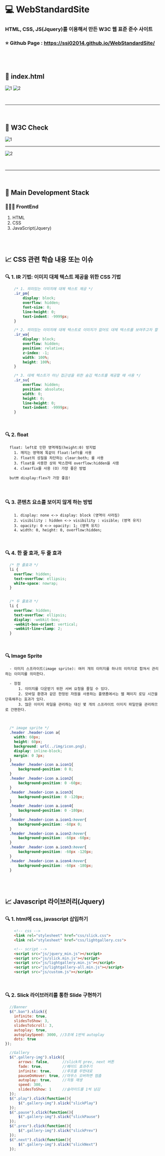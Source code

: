 # 💻 WebStandardSite
### HTML, CSS, JS(Jquery)를 이용해서 만든 W3C 웹 표준 준수 사이트
### ⭐ Github Page : https://ssi02014.github.io/WebStandardSite/ 

<br />
<br />

## 🎥 index.html 

![1](https://user-images.githubusercontent.com/64779472/92410375-da5e2e00-f17e-11ea-8eb1-c3d9706a29c5.PNG)
![2](https://user-images.githubusercontent.com/64779472/92410378-db8f5b00-f17e-11ea-8c82-dbd915f72eb7.PNG)

<br />
<hr />
<br />

## 🎥 W3C Check

![1](https://user-images.githubusercontent.com/64779472/92410522-53f61c00-f17f-11ea-89e5-e0b42acdd479.PNG)

<hr />

![2](https://user-images.githubusercontent.com/64779472/92410524-548eb280-f17f-11ea-96f0-15deef31fbd5.PNG)

<br />
<hr />
<br />

## 🔖 Main Development Stack
### 👨🏻‍💻 FrontEnd
1. HTML
2. CSS
3. JavaScript(Jquery)

<br />
<br />

## 📈 CSS 관련 학습 내용 또는 이슈
### 🔍 1. IR 기법: 이미지 대체 텍스트 제공을 위한 CSS 기법
```css  
    /* 1. 의미있는 이미지에 대체 텍스트 제공 */
    .ir_pm{
        display: block;
        overflow: hidden;
        font-size: 0;
        line-height: 0;
        text-indent: -9999px;
    }

    /* 2. 의미있는 이미지에 대체 텍스트로 이미지가 없어도 대체 텍스트를 보여주고자 할 때 사용 */
    .ir_wa{
        display: block;
        overflow: hidden;
        position: relative;
        z-index: -1;
        width: 100%;
        height: 100%;
    }

    /* 3. 대체 텍스트가 아닌 접근성을 위한 숨김 텍스트를 제공할 때 사용 */
    .ir_su{
        overflow: hidden;
        position: absolute;
        width: 0;
        height: 0;
        line-height: 0;
        text-indent: -9999px;
    }
```

<br />

### 🔍 2. float
```
  float: left로 인한 영역깨짐(height:0) 방지법
    1. 깨지는 영역에 똑같이 float:left를 사용
    2. float의 성질을 차단하는 clear:both; 를 사용
    3. float을 사용한 상위 박스한테 overflow:hidden을 사용
    4. clearfix를 사용 (O) 가장 좋은 방법

  but❗❗ display:flex가 가장 좋음!
```

<br />

### 🔍 3. 콘텐츠 요소를 보이지 않게 하는 방법
```
    1. display: none <-> display: block (영역이 사라짐)
    2. visibility : hidden <-> visibility : visible; (영역 유지)
    3. opacity: 0 <-> opacity: 1; (영역 유지)
    4. width: 0, height: 0, overflow:hidden; 
```

<br />

### 🔍 4. 한 줄 효과, 두 줄 효과
```css  
  /* 한 줄효과 */
  li {
    overflow: hidden;
    text-overflow: ellipsis;
    white-space: nowrap;
  }
  

  /* 두 줄효과 */
  li {
    overflow: hidden;
    text-overflow: ellipsis;
    display: -webkit-box;
    -webkit-box-orient: vertical;
    -webkit-line-clamp: 2;
  }
```

<br />

### 🔍 Image Sprite
```
  - 이미지 스프라이트(image sprite): 여러 개의 이미지를 하나의 이미지로 합쳐서 관리하는 이미지를 의미한다.

  - 장점
      1. 이미지를 다운받기 위한 서버 요청을 줄일 수 있다.
      2. 모바일 환경과 같은 한정된 자원을 사용하는 플랫폼에서는 웹 페이지 로딩 시간을 단축해주는 효과가 있다.
      3. 많은 이미지 파일을 관리하는 대신 몇 개의 스프라이트 이미지 파일만을 관리하므로 간편한다.
```

<br />

```css
  /* image sprite */
  .header .header-icon a{
    width: 60px;
    height: 60px;
    background: url(../img/icon.png);
    display: inline-block;
    margin: 0 3px;
  }
  .header .header-icon a.icon1{
      background-position: 0 0;
  }
  .header .header-icon a.icon2{
      background-position: 0 -60px;
  }
  .header .header-icon a.icon3{
      background-position: 0 -120px;
  }
  .header .header-icon a.icon4{
      background-position: 0 -180px;
  }
  .header .header-icon a.icon1:hover{
      background-position: -60px 0;
  }
  .header .header-icon a.icon2:hover{
      background-position: -60px -60px;
  }
  .header .header-icon a.icon3:hover{
      background-position: -60px -120px;
  }
  .header .header-icon a.icon4:hover{
      background-position: -60px -180px;
  }
```
<br />
<br />

## 📈 Javascript 라이브러리(Jquery)
### 🔍 1. html에 css, javascript 삽입하기
```html
    <!-- css -->
    <link rel="stylesheet" href="css/slick.css">
    <link rel="stylesheet" href="css/lightgallery.css">

    <!-- script -->
    <script src="js/jquery_min.js"></script>
    <script src="js/slick.min.js"></script>
    <script src="js/lightgallery.min.js"></script>
    <script src="js/lightgallery-all.min.js"></script>
    <script src="js/custom.js"></script>
```

<br />

### 🔍 2. Slick 라이브러리를 통한 Slide 구현하기
```javascript
  //Banner
  $(".ban").slick({
    infinite: true,
    slidesToShow: 3,
    slidesToScroll: 3,
    autoplay: true,
    autoplaySpeed: 3000, //3초에 1번씩 autoplay
    dots: true
});

  //Gallery
  $(".gallery-img").slick({
      arrows: false,      //slick의 prev, next 버튼
      fade: true,         //페이드 효과주기
      infinite: true,     //루프를 무한대로
      pauseOnHover: true, //마우스 오버하면 멈춤
      autoplay: true,     //자동 재생
      speed: 300,
      slidesToShow: 1     //슬라이드를 1씩 넘김
  });
  $(".play").click(function(){
      $(".gallery-img").slick("slickPlay")
  });
  $(".pause").click(function(){
      $(".gallery-img").slick("slickPause")
  });
  $(".prev").click(function(){
      $(".gallery-img").slick("slickPrev")
  });
  $(".next").click(function(){
      $(".gallery-img").slick("slickNext")
  });
```

<br />
